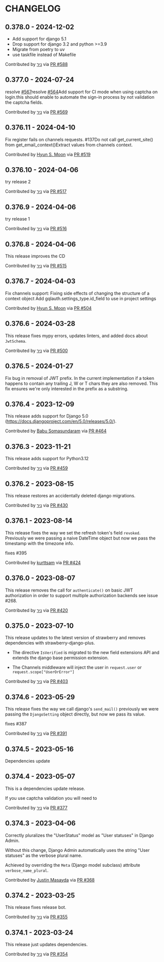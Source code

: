 # CHANGELOG

## 0.378.0 - 2024-12-02

- Add support for django 5.1
- Drop support for django 3.2 and python >=3.9
- Migrate from poetry to uv
- use taskfile instead of Makefile

Contributed by [ניר](https://github.com/nrbnlulu) via [PR #588](https://github.com/nrbnlulu/strawberry-django-auth/pull/588/)

## 0.377.0 - 2024-07-24

resolve [#567](https://github.com/nrbnlulu/strawberry-django-auth/issues/567)resolve [#564](https://github.com/nrbnlulu/strawberry-django-auth/issues/564)Add support for CI mode when using captcha on login.this should enable to automate the sign-in process by not validation the captcha fields.

Contributed by [ניר](https://github.com/nrbnlulu) via [PR #569](https://github.com/nrbnlulu/strawberry-django-auth/pull/569/)

## 0.376.11 - 2024-04-10

Fix register fails on channels requests. #137Do not call get_current_site() from get_email_context()Extract values from channels context.

Contributed by [Hyun S. Moon](https://github.com/shmoon-kr) via [PR #519](https://github.com/nrbnlulu/strawberry-django-auth/pull/519/)

## 0.376.10 - 2024-04-06

try release 2

Contributed by [ניר](https://github.com/nrbnlulu) via [PR #517](https://github.com/nrbnlulu/strawberry-django-auth/pull/517/)

## 0.376.9 - 2024-04-06

try release 1

Contributed by [ניר](https://github.com/nrbnlulu) via [PR #516](https://github.com/nrbnlulu/strawberry-django-auth/pull/516/)

## 0.376.8 - 2024-04-06

This release improves the CD

Contributed by [ניר](https://github.com/nrbnlulu) via [PR #515](https://github.com/nrbnlulu/strawberry-django-auth/pull/515/)

## 0.376.7 - 2024-04-03

Fix channels support: Fixing side effects of changing the structure of a context object
Add gqlauth.settings_type.id_field to use in project settings

Contributed by [Hyun S. Moon](https://github.com/shmoon-kr) via [PR #504](https://github.com/nrbnlulu/strawberry-django-auth/pull/504/)

## 0.376.6 - 2024-03-28

This release fixes mypy errors, updates linters, and added docs about `JwtSchema`.

Contributed by [ניר](https://github.com/nrbnlulu) via [PR #500](https://github.com/nrbnlulu/strawberry-django-auth/pull/500/)

## 0.376.5 - 2024-01-27

Fix bug in removal of JWT prefix.
In the current implementation if a token happens to contain any trailing J, W or T chars they are also removed.
This fix ensures we're only interested in the prefix as a substring.

## 0.376.4 - 2023-12-09

This release adds support for Django 5.0 (https://docs.djangoproject.com/en/5.0/releases/5.0/).

Contributed by [Babu Somasundaram](https://github.com/babus) via [PR #464](https://github.com/nrbnlulu/strawberry-django-auth/pull/464/)

## 0.376.3 - 2023-11-21

This release adds support for Python3.12

Contributed by [ניר](https://github.com/nrbnlulu) via [PR #459](https://github.com/nrbnlulu/strawberry-django-auth/pull/459/)

## 0.376.2 - 2023-08-15

This release restores an accidentally deleted django migrations.

Contributed by [ניר](https://github.com/nrbnlulu) via [PR #430](https://github.com/nrbnlulu/strawberry-django-auth/pull/430/)

## 0.376.1 - 2023-08-14

This release fixes the way we set the refresh token's field `revoked`.
Previously we were passing a naive DateTime object but now we pass the timestamp with the timezone info.

fixes #395

Contributed by [kurttsam](https://github.com/kurttsam) via [PR #424](https://github.com/nrbnlulu/strawberry-django-auth/pull/424/)

## 0.376.0 - 2023-08-07

This release removes the call for `authenticate()` on basic JWT authorization in order
to support multiple authorization backends see issue #268.

Contributed by [ניר](https://github.com/nrbnlulu) via [PR #420](https://github.com/nrbnlulu/strawberry-django-auth/pull/420/)

## 0.375.0 - 2023-07-10

This release updates to the latest version of strawberry
and removes dependencies with strawberry-django-plus.

- The directive `IsVerified` is migrated to the new field
  extensions API and extends the django base permission
  extension.

- The Channels middleware will inject the user in `request.user`
  or `request.scope["UserOrError"]`

Contributed by [ניר](https://github.com/nrbnlulu) via [PR #403](https://github.com/nrbnlulu/strawberry-django-auth/pull/403/)

## 0.374.6 - 2023-05-29

This release fixes the way we call django's `send_mail()` previously
we were passing the `DjangoSetting` object directly, but now we pass its value.

fixes #387

Contributed by [ניר](https://github.com/nrbnlulu) via [PR #391](https://github.com/nrbnlulu/strawberry-django-auth/pull/391/)

## 0.374.5 - 2023-05-16

Dependencies update

## 0.374.4 - 2023-05-07

This is a dependencies update release.

If you use captcha validation you will need to

Contributed by [ניר](https://github.com/nrbnlulu) via [PR #377](https://github.com/nrbnlulu/strawberry-django-auth/pull/377/)

## 0.374.3 - 2023-04-06

Correctly pluralizes the "UserStatus" model as "User statuses" in Django Admin.

Without this change, Django Admin automatically uses the string "User statuses" as the verbose plural name.

Achieved by overriding the `Meta` (Django model subclass) attribute `verbose_name_plural`.

Contributed by [Justin Masayda](https://github.com/keysmusician) via [PR #368](https://github.com/nrbnlulu/strawberry-django-auth/pull/368/)

## 0.374.2 - 2023-03-25

This release fixes release bot.

Contributed by [ניר](https://github.com/nrbnlulu) via [PR #355](https://github.com/nrbnlulu/strawberry-django-auth/pull/355/)

## 0.374.1 - 2023-03-24

This release just updates dependencies.

Contributed by [ניר](https://github.com/nrbnlulu) via [PR #354](https://github.com/nrbnlulu/strawberry-django-auth/pull/354/)
